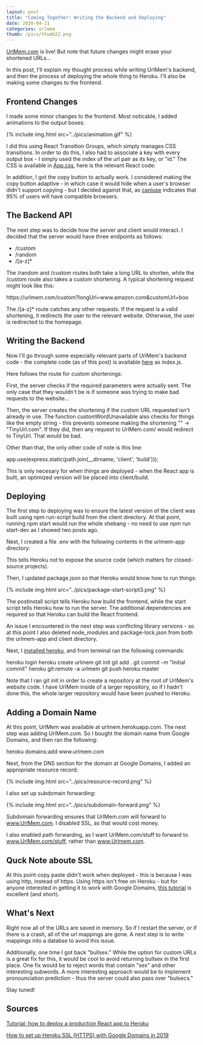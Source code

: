 ```yaml
---
layout: post
title: "Coming Together: Writing the Backend and Deploying"
date: 2020-04-21
categories: urlmem
thumb: /pics/thumb22.png
---
```


<a href="https://UrlMem.com">UrlMem.com</a> is live! But note that future
changes might erase your shortened URLs...

In this post, I'll explain my thought process while writing UrlMem's backend,
and then the process of deploying the whole thing to Heroku. I'll also be making
some changes to the frontend.

## Frontend Changes
I made some minor changes to the frontend. Most noticable, I added animations to
the output boxes:

{% include img.html src="../pics/animation.gif" %}

I did this using React Transition Groups, which simply manages CSS transitions.
In order to do this, I also had to associate a key with every output box - I
simply used the index of the url pair as its key, or "id." The CSS is available
in
<a href="https://github.com/J3698/urlmem/blob/master/urlmem-app/client/src/App.css">App.css</a>,
here is the relevant React code:

<script src="https://gist.github.com/J3698/237dfe6912fff94575d75d3ba8706005.js">
</script>

In addition, I got the copy button to actually work. I considered making
the copy button adaptive - in which case it would hide when a user's browser
didn't support copying - but I decided against that, as
<a href="https://caniuse.com/#search=clipboard">caniuse</a> indicates that 95%
of users will have compatible browsers.

## The Backend API

The next step was to decide how the server and client would interact. I decided
that the server would have three endpoints as follows:

* <span class="code">/custom</span>
* <span class="code">/random</span>
* <span class="code">/[a-z]&#42;</span>

The <span class="code">/random</span> and
<span class="code">/custom</span> routes both take a long URL to shorten, while
the <span class="code">/custom</span> route also takes a custom shortening. A
typical shortening request might look like this:

<div class="code">https://urlmem.com/custom?longUrl=www.amazon.com&customUrl=boo
</div>

The <span class="code">/[a-z]&#42;</span> route catches any other requests. If
the request is a valid shortening, it redirects the user to the relevant
website. Otherwise, the user is redirected to the homepage.

## Writing the Backend

Now I'll go through some especially relevant parts of UrlMem's backend code -
the complete code (as of this post) is available
[here](https://github.com/J3698/urlmem/tree/no-db-deploy) as index.js.

Here follows the route for custom shortenings:

<script src="https://gist.github.com/J3698/31fdf73ef0f189382b5fae6fabf9944e.js">
</script>

First, the server checks if the required parameters were actually sent. The only
case that they wouldn't be is if someone was trying to make bad requests to the
website...

Then, the server creates the shortening if the custom URL requested isn't
already in use. The function <span class="code">customWordUnavailable</span>
also checks for things like the empty string - this prevents someone making the
shortening <span class="code">"" -> "TinyUrl.com"</span>. If they did, then any
request to UrlMem.com/ would redirect to TinyUrl. That would be bad.

Other than that, the only other code of note is this line:

<div class="code"
>app.use(express.static(path.join(__dirname, 'client', 'build')));
</div><!--__-->

This is only necesary for when things are deployed - when the React app is
built, an optimized version will be placed into
<span class="code">client/build</span>.

## Deploying

The first step to deploying was to ensure the latest version of the client was
built using <span class="code">npm run-script build</span> from the client
directory. At that point, running <span class="code">npm start</span> would run
the whole shebang - no need to use <span class="code">npm run start-dev</span>
as I showed two posts ago.

Next, I created a file <span class="code">.env</span> with the following
contents in the urlmem-app directory:

<script src="https://gist.github.com/J3698/145c1da416d42c74383c0764908b6b51.js">
</script>

This tells Heroku not to expose the source code (which matters for closed-source
projects).

Then, I updated package.json so that Heroku would know how to run things:

{% include img.html src="../pics/package-start-script3.png" %}

The postinstall script tells Heroku how build the frontend, while the start
script tells Heroku how to run the server. The additional dependencies are
required so that Heroku can build the React frontend.

An issue I encountered in the next step was conflicting library versions - so
at this point I also deleted <span class="code">node_modules</span> and
<span class="code">package-lock.json</span> from both the
<span class="code">urlmem-app</span> and <span class="code">client</span>
directory.

Next, I [installed heroku](https://devcenter.heroku.com/articles/heroku-cli),
and from terminal ran the following commands:

<div class="code">heroku login
heroku create urlmem
git init
git add .
git commit -m "Initial commit"
heroku git:remote -a urlmem
git push heroku master
</div>

Note that I ran <span class="code">git init</span> in order to create a
repository at the root of UrlMem's website code. I have UrlMem inside of a
larger repository, so if I hadn't done this, the whole larger repository would
have been pushed to Heroku.

## Adding a Domain Name

At this point, UrlMem was available at urlmem.herokuapp.com. The next step was
adding UrlMem.com. So I bought the domain name from Google Domains, and then ran
the following:

<div class="code">heroku domains:add www.urlmem.com</div>

Next, from the DNS section for the domain at Google Domains, I added an
appropriate resource record:

{% include img.html src="../pics/resource-record.png" %}

I also set up subdomain forwarding:

{% include img.html src="../pics/subdomain-forward.png" %}

Subdomain forwarding ensures that UrlMem.com will forward to www.UrlMem.com. I
disabled SSL, as that would cost money.

I also enabled path forwarding, as I want UrlMem.com/stuff to forward to
www.UrlMem.com/stuff, rather than www.Urlmem.com.

## Quck Note aboute SSL

At this point copy paste didn't work when deployed - this is because I was
using http, instead of https. Using https isn't free on Heroku - but for
anyone interested in getting it to work with Google Domains,
[this tutorial](https://nikodunk.com/heroku-ssl-google-domains-2019/) is
excellent (and short).

## What's Next

Right now all of the URLs are saved in memory. So if I restart the server, or if
there is a crash, all of the url mappings are gone. A next step is to write
mappings into a databse to avoid this issue.

Additionally, one time I got back "bullsex." While the option for custom URLs is
a great fix for this, it would be cool to avoid returning bullsex in the first
place. One fix would be to reject words that contain "sex" and other interesting
subwords. A more interesting approach would be to implement pronounciation
prediction - thus the server could also pass over "bulsecs."

Stay tuned!

## Sources

[Tutorial: how to deploy a production React app to Heroku](https://medium.com/jeremy-gottfrieds-tech-blog/tutorial-how-to-deploy-a-production-react-app-to-heroku-c4831dfcfa08)

[How to set up Heroku SSL (HTTPS) with Google Domains in 2019
](https://nikodunk.com/heroku-ssl-google-domains-2019/)
